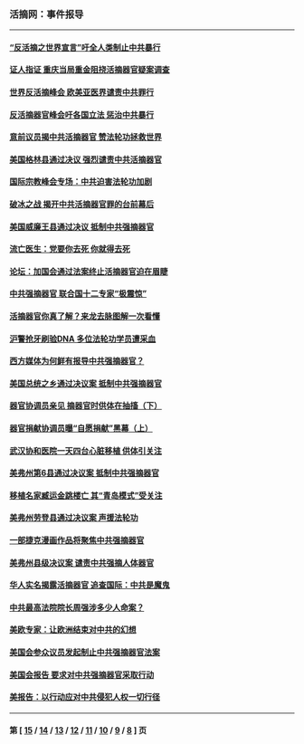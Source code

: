 ### 活摘网：事件报导
---
#### [“反活摘之世界宣言”吁全人类制止中共暴行](../../pages/nf5877/n13259730.md?10240430) 
#### [证人指证 重庆当局重金阻挠活摘器官疑案调查](../../pages/nf5877/n13259127.md?10240430) 
#### [世界反活摘峰会 欧美亚医界谴责中共罪行](../../pages/nf5877/n13253550.md?10240430) 
#### [反活摘器官峰会吁各国立法 惩治中共暴行](../../pages/nf5877/n13245052.md?10240430) 
#### [意前议员揭中共活摘器官 赞法轮功拯救世界](../../pages/nf5877/n13203445.md?10240430) 
#### [美国格林县通过决议 强烈谴责中共活摘器官](../../pages/nf5877/n13119367.md?10240430) 
#### [国际宗教峰会专场：中共迫害法轮功加剧](../../pages/nf5877/n13088279.md?10240430) 
#### [破冰之战 揭开中共活摘器官罪的台前幕后](../../pages/nf5877/n13082457.md?10240430) 
#### [美国威廉王县通过决议 抵制中共强摘器官](../../pages/nf5877/n13056521.md?10240430) 
#### [流亡医生：党要你去死 你就得去死](../../pages/nf5877/n13052835.md?10240430) 
#### [论坛：加国会通过法案终止活摘器官迫在眉睫](../../pages/nf5877/n13029839.md?10240430) 
#### [中共强摘器官 联合国十二专家“极震惊”](../../pages/nf5877/n13024313.md?10240430) 
#### [活摘器官你真了解？来龙去脉图解一次看懂](../../pages/nf5877/n13013820.md?10240430) 
#### [沪警抢牙刷验DNA 多位法轮功学员遭采血](../../pages/nf5877/n12969218.md?10240430) 
#### [西方媒体为何鲜有报导中共强摘器官？](../../pages/nf5877/n12932034.md?10240430) 
#### [美国总统之乡通过决议案 抵制中共强摘器官](../../pages/nf5877/n12908242.md?10240430) 
#### [器官协调员亲见 摘器官时供体在抽搐（下）](../../pages/nf5877/n12898622.md?10240430) 
#### [器官捐献协调员曝“自愿捐献”黑幕（上）](../../pages/nf5877/n12878830.md?10240430) 
#### [武汉协和医院一天四台心脏移植 供体引关注](../../pages/nf5877/n12863175.md?10240430) 
#### [美弗州第6县通过决议案 抵制中共强摘器官](../../pages/nf5877/n12805218.md?10240430) 
#### [移植名家臧运金跳楼亡 其“青岛模式”受关注](../../pages/nf5877/n12803746.md?10240430) 
#### [美弗州劳登县通过决议案 声援法轮功](../../pages/nf5877/n12785715.md?10240430) 
#### [一部捷克漫画作品将聚焦中共强摘器官](../../pages/nf5877/n12785954.md?10240430) 
#### [美弗州县级决议案 谴责中共强摘人体器官](../../pages/nf5877/n12721290.md?10240430) 
#### [华人实名揭露活摘器官 追查国际：中共是魔鬼](../../pages/nf5877/n12691724.md?10240430) 
#### [中共最高法院院长周强涉多少人命案？](../../pages/nf5877/n12678074.md?10240430) 
#### [美欧专家：让欧洲结束对中共的幻想](../../pages/nf5877/n12652921.md?10240430) 
#### [美国会参众议员发起制止中共强摘器官法案](../../pages/nf5877/n12627668.md?10240430) 
#### [美国会报告 要求对中共强摘器官采取行动](../../pages/nf5877/n12448233.md?10240430) 
#### [美报告：以行动应对中共侵犯人权一切行径](../../pages/nf5877/n12443204.md?10240430) 

---
#### 第 [ [15](./15.md?10240430) / [14](./14.md?10240430) / [13](./13.md?10240430) / [12](./12.md?10240430) / [11](./11.md?10240430) / [10](./10.md?10240430) / [9](./9.md?10240430) / [8](./8.md?10240430) ] 页
